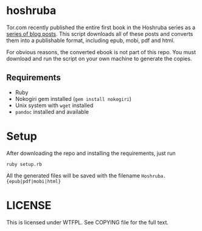 # hoshruba

Tor.com recently published the entire first book in the Hoshruba series as a [series
of blog posts](http://www.tor.com/features/series/hoshruba-series/). This script
downloads all of these posts and converts them into a publishable format, including
epub, mobi, pdf and html.

For obvious reasons, the converted ebook is not part of this repo. You must download
and run the script on your own machine to generate the copies.

## Requirements

- Ruby
- Nokogiri gem installed (`gem install nokogiri`)
- Unix system with `wget` installed
- `pandoc` installed and available 

# Setup

After downloading the repo and installing the requirements, just run

    ruby setup.rb

All the generated files will be saved with the filename `Hoshruba.{epub|pdf|mobi|html}`

# LICENSE

This is licensed under WTFPL. See COPYING file for the full text.
